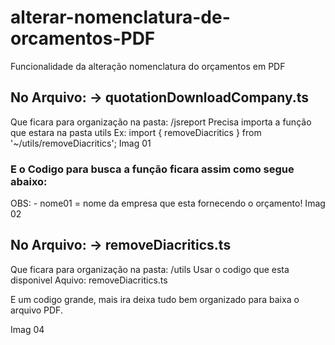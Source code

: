 # alterar-nomenclatura-de-orcamentos-PDF
Funcionalidade da alteração nomenclatura do orçamentos em PDF

## No Arquivo: -> quotationDownloadCompany.ts
Que ficara para organização na pasta: /jsreport
Precisa importa a função que estara na pasta utils
Ex:
import { removeDiacritics } from '~/utils/removeDiacritics';
Imag 01

### E o Codigo para busca a função ficara assim como segue abaixo:


OBS: - nome01 = nome da empresa que esta fornecendo o orçamento!
Imag 02

## No Arquivo: -> removeDiacritics.ts
Que ficara para organização na pasta: /utils
Usar o codigo que esta disponivel Aquivo: removeDiacritics.ts

E um codigo grande, mais ira deixa tudo bem organizado para baixa o arquivo PDF.

Imag 04
